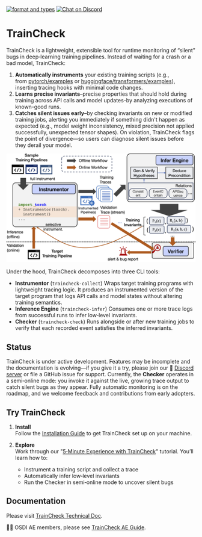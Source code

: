 
[![format and types](https://github.com/OrderLab/traincheck/actions/workflows/pre-commit-checks.yml/badge.svg)](https://github.com/OrderLab/traincheck/actions/workflows/pre-commit-checks.yml)
[![Chat on Discord](https://img.shields.io/discord/1362661016760090736?label=Discord&logo=discord&style=flat)](https://discord.gg/VwxpJDvB)

# TrainCheck

TrainCheck is a lightweight, extensible tool for runtime monitoring of “silent” bugs in deep‑learning training pipelines. Instead of waiting for a crash or a bad model, TrainCheck:
1. **Automatically instruments** your existing training scripts (e.g., from [pytorch/examples](https://github.com/pytorch/examples) or [huggingface/transformers/examples](https://github.com/huggingface/transformers/tree/main/examples)), inserting tracing hooks with minimal code changes.
2. **Learns precise invariants**–precise properties that should hold during training across API calls and model updates-by analyzing executions of known-good runs.
3. **Catches silent issues early**–by checking invariants on new or modified training jobs, alerting you immediately if something didn't happen as expected (e.g., model weight inconsistency, mixed precision not applied successfully, unexpected tensor shapes). On violation, TrainCheck flags the point of divergence—so users can diagnose silent issues before they derail your model.

![Workflow](docs/assets/images/workflow.png)

Under the hood, TrainCheck decomposes into three CLI tools:
- **Instrumentor** (`traincheck-collect`)
  Wraps target training programs with lightweight tracing logic. It produces an instrumented version of the target program that logs API calls and model states without altering training semantics.
- **Inference Engine** (`traincheck-infer`)
  Consumes one or more trace logs from successful runs to infer low‑level invariants.
- **Checker** (`traincheck-check`)
  Runs alongside or after new training jobs to verify that each recorded event satisfies the inferred invariants.

## Status

TrainCheck is under active development. Features may be incomplete and the documentation is evolving—if you give it a try, please join our 💬 [Discord server](https://discord.gg/VwxpJDvB) or file a GitHub issue for support. Currently, the **Checker** operates in a semi‑online mode: you invoke it against the live, growing trace output to catch silent bugs as they appear. Fully automatic monitoring is on the roadmap, and we welcome feedback and contributions from early adopters.

## Try TrainCheck

1. **Install**  
   Follow the [Installation Guide](./docs/installation-guide.md) to get TrainCheck set up on your machine.

2. **Explore**  
   Work through our "[5‑Minute Experience with TrainCheck](./docs/5-min-tutorial.md)" tutorial. You’ll learn how to:
   - Instrument a training script and collect a trace  
   - Automatically infer low‑level invariants  
   - Run the Checker in semi‑online mode to uncover silent bugs

## Documentation
Please visit [TrainCheck Technical Doc](./docs/technical-doc.md).

🕵️‍♀️ OSDI AE members, please see [TrainCheck AE Guide](./docs/ae.md).
